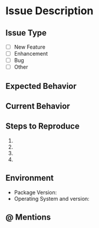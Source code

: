 # Issue Description
<!-- Describe the issue as best you can. -->

## Issue Type
<!-- Is this a new feature request, enhancement, bug report, other? -->
- [ ] New Feature
- [ ] Enhancement
- [ ] Bug
- [ ] Other

## Expected Behavior
<!-- Tell us how it should work -->

## Current Behavior
<!-- Tell us what happens instead of the expected behavior -->
<!-- Leave a comment "N/A" if there is no current behavior -->

<!----------------------------------------------------------------------------------->
<!-- If you are reporting a bug, please fill out the sections below. -->
<!-- Otherwise, the sections below can be deleted. -->
<!----------------------------------------------------------------------------------->

## Steps to Reproduce
<!-- Provide a link to a live example, or an unambiguous set of steps to -->
<!-- reproduce this bug. Include code to reproduce, if relevant -->
1.
2.
3.
4.

## Environment
<!-- Include as many relevant details about the environment you experienced the bug in -->
* Package Version:
* Operating System and version:

## @ Mentions
<!-- @ Mention anyone on the terra team that you have been working with so far. -->
